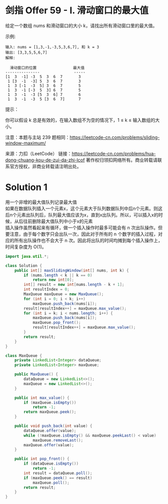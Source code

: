 # 剑指 Offer 59 - I. 滑动窗口的最大值

给定一个数组 nums 和滑动窗口的大小 k，请找出所有滑动窗口里的最大值。

示例:
```
输入: nums = [1,3,-1,-3,5,3,6,7], 和 k = 3
输出: [3,3,5,5,6,7] 
解释: 

  滑动窗口的位置                最大值
---------------               -----
[1  3  -1] -3  5  3  6  7       3
 1 [3  -1  -3] 5  3  6  7       3
 1  3 [-1  -3  5] 3  6  7       5
 1  3  -1 [-3  5  3] 6  7       5
 1  3  -1  -3 [5  3  6] 7       6
 1  3  -1  -3  5 [3  6  7]      7
```
提示：

你可以假设 k 总是有效的，在输入数组不为空的情况下，1 ≤ k ≤ 输入数组的大小。

注意：本题与主站 239 题相同：https://leetcode-cn.com/problems/sliding-window-maximum/

来源：力扣（LeetCode）
链接：https://leetcode-cn.com/problems/hua-dong-chuang-kou-de-zui-da-zhi-lcof
著作权归领扣网络所有。商业转载请联系官方授权，非商业转载请注明出处。

# Solution 1
用一个非增的最大值队列记录最大值  
如果在数据队列插入一个元素x，这个元素大于队列数据队列中后n个元素。则这后n个元素出队列后，队列最大值应该为x，直到x出队列。所以，可以插入x的时候，从后往前删除最大值队列中小于x的元素  
插入操作虽然看起来有循环，做一个插入操作时最多可能会有 n 次出队操作。但要注意，由于每个数字只会出队一次，因此对于所有的 n 个数字的插入过程，对应的所有出队操作也不会大于 n 次。因此将出队的时间均摊到每个插入操作上，时间复杂度为 O(1)。  
``` java
import java.util.*;

class Solution {
    public int[] maxSlidingWindow(int[] nums, int k) {
        if (nums.length < k || k == 0)
            return new int[0];
        int[] result = new int[nums.length - k + 1];
        int resultIndex = 0;
        MaxQueue maxQueue = new MaxQueue();
        for (int i = 0; i < k; i++)
            maxQueue.push_back(nums[i]);
        result[resultIndex++] = maxQueue.max_value();
        for (int i = k; i < nums.length; i++) {
            maxQueue.push_back(nums[i]);
            maxQueue.pop_front();
            result[resultIndex++] = maxQueue.max_value();
        }
        return result;
    }
}

class MaxQueue {
    private LinkedList<Integer> dataQueue;
    private LinkedList<Integer> maxQueue;

    public MaxQueue() {
        dataQueue = new LinkedList<>();
        maxQueue = new LinkedList<>();
    }

    public int max_value() {
        if (maxQueue.isEmpty())
            return -1;
        return maxQueue.peek();
    }

    public void push_back(int value) {
        dataQueue.offer(value);
        while (!maxQueue.isEmpty() && maxQueue.peekLast() < value)
            maxQueue.removeLast();
        maxQueue.offer(value);
    }

    public int pop_front() {
        if (dataQueue.isEmpty())
            return -1;
        int result = dataQueue.poll();
        if (maxQueue.peek() == result)
            maxQueue.poll();
        return result;
    }
}
```